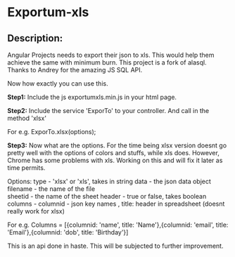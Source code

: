 # Exportum-xls
## Description: 
Angular Projects needs to export their json to xls. This would help them achieve the same with minimum burn. This project is a fork of alasql. Thanks to Andrey for the amazing JS SQL API.

Now how exactly you can use this.

**Step1:**
Include the js exportumxls.min.js in your html page.

**Step2:**
Include the service 'ExporTo' to your controller. And call in the method 'xlsx'

For e.g. ExporTo.xlsx(options);

**Step3:**
Now what are the options. For the time being xlsx version doesnt go pretty well with the options of colors and stuffs, while xls does. However, Chrome has some problems with xls. Working on this and will fix it later as time permits.

Options:
type - 'xlsx' or 'xls', takes in string
data - the json data object
filename - the name of the file                
sheetid - the name of the sheet
header -  true or false, takes boolean
columns - columnid - json key names , title: header in spreadsheet (doesnt really work for xlsx)

For e.g. Columns = [{columnid: 'name', title: 'Name'},{columnid: 'email', title: 'Email'},{columnid: 'dob', title: 'Birthday'}]


This is an api done in haste. This will be subjected to further improvement. 
